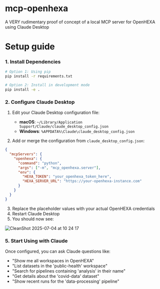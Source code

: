 # mcp-openhexa
A VERY rudimentary proof of concept of a local MCP server for OpenHEXA using Claude Desktop

# Setup guide

### 1. Install Dependencies

```bash
# Option 1: Using pip
pip install -r requirements.txt

# Option 2: Install in development mode
pip install -e .
```

### 2. Configure Claude Desktop

1. Edit your Claude Desktop configuration file:
   - **macOS**: `~/Library/Application Support/Claude/claude_desktop_config.json`
   - **Windows**: `%APPDATA%\Claude\claude_desktop_config.json`

2. Add or merge the configuration from `claude_desktop_config.json`:

```json
{
  "mcpServers": {
    "openhexa": {
      "command": "python",
      "args": ["-m", "mcp_openhexa.server"],
      "env": {
        "HEXA_TOKEN": "your_openhexa_token_here",
        "HEXA_SERVER_URL": "https://your-openhexa-instance.com"
      }
    }
  }
}
```

3. Replace the placeholder values with your actual OpenHEXA credentials
4. Restart Claude Desktop
5. You should now see:

   
![CleanShot 2025-07-04 at 10 24 17](https://github.com/user-attachments/assets/757ac51d-e8cd-49a1-93ed-7e9d84937dca)


### 5. Start Using with Claude

Once configured, you can ask Claude questions like:

- "Show me all workspaces in OpenHEXA"
- "List datasets in the 'public-health' workspace"
- "Search for pipelines containing 'analysis' in their name"
- "Get details about the 'covid-data' dataset"
- "Show recent runs for the 'data-processing' pipeline"
